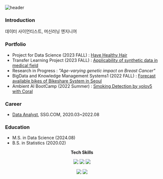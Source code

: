 ![header](https://capsule-render.vercel.app/api?type=rect&text=Chaieun%20Lee&fontSize=40&color=0:009900,100:4682b4&height=100&section=header&fontColor=FFFFFF)
### Introduction
데이터 사이언티스트, 머신러닝 엔지니어

### Portfolio
- Project for Data Science (2023 FALL) : [Have Healthy Hair](https://github.com/p4dsG4/p4ds)   
- Transfer Learning Project (2023 FALL) : [Applicability of synthetic data in medical field](https://github.com/ChaiEunLee/apply-synthetic-medMNIST)   
- Research in Progress : *"Age-varying genetic impact on Breast Cancer"* 
- BigData and Knowledge Management Systems1 (2022 FALL) : [Forecast available bikes of Bikeshare System in Seoul](https://github.com/sehyunpark99/DDAREUNGI_Project)
- Ambient AI BootCamp (2022 Summer) : [Smoking Detection by yolov5 with Coral](https://github.com/ChaiEunLee/yolov5-cigaratte-Face-detection)

### Career
- [Data Analyst](https://github.com/ChaiEunLee/ssg), SSG.COM, 2020.03~2022.08

### Education
- M.S. in Data Science (2024.08)
- B.S. in Statistics (2020.02)
 

<p align="center"> <b> Tech Skills </b></p>
<p align="center">
  <img src="https://img.shields.io/badge/Python-3776AB?style=for-the-badge&logo=Python&logoColor=white"> 
  <img src="https://img.shields.io/badge/R-00599C?style=for-the-badge&logo=c%2B%2B&logoColor=white">
  <img src="https://img.shields.io/badge/MSSQL-CC2927?style=for-the-badge&logo=Microsoft SQL Server&logoColor=white">
</p>
<p align="center">
  <img src="https://img.shields.io/badge/C++-00599C?style=for-the-badge&logo=cplusplus%2B%2B&logoColor=white">
  <img src="https://img.shields.io/badge/C-A8B9CC?style=for-the-badge&logo=c%2B%2B&logoColor=white">
</p>

<!--
**ChaiEunLee/ChaiEunLee** is a ✨ _special_ ✨ repository because its `README.md` (this file) appears on your GitHub profile.

Here are some ideas to get you started:

- 🔭 I’m currently working on ...
- 🌱 I’m currently learning ...
- 👯 I’m looking to collaborate on ...
- 🤔 I’m looking for help with ...
- 💬 Ask me about ...
- 📫 How to reach me: ...
- 😄 Pronouns: ...
- ⚡ Fun fact: ...
-->
